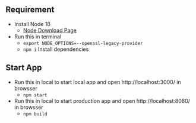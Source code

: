 ## Requirement
   * Install Node 18 
      * [Node Download Page](https://nodejs.org/en/download/)
   * Run this in terminal
      * ```export NODE_OPTIONS=--openssl-legacy-provider```
      * ```npm i``` Install dependencies

## Start App
   * Run this in local to start local app and open http://localhost:3000/ in browsser
      * ```npm start```
   * Run this in local to start production app and open http://localhost:8080/ in browsser
      * ```npm build```
